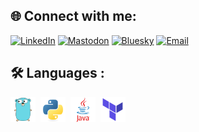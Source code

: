 ## 🌐 Connect with me:
[![LinkedIn](https://custom-icon-badges.demolab.com/badge/LinkedIn-blue?style=for-the-badge&logo=linkedin-white&logoColor=white)](https://www.linkedin.com/in/oalizada/)
[![Mastodon](https://img.shields.io/badge/-Mastodon-6364FF?style=for-the-badge&logo=mastodon&logoColor=white)](https://mastodon.world/@oktant)
[![Bluesky](https://img.shields.io/badge/-Bluesky-0285FF?style=for-the-badge&logo=bluesky&logoColor=white)](https://bsky.app/profile/oktant.bsky.social)
[![Email](https://img.shields.io/badge/-Email-D14836?style=for-the-badge&logo=gmail&logoColor=white)](mailto:dev@alizada.net)



## :hammer_and_wrench: Languages :
<div>
<img src="https://github.com/devicons/devicon/blob/master/icons/go/go-original.svg" title="Go" alt="Go" width="40" height="40"/>&nbsp;
<img src="https://github.com/devicons/devicon/blob/master/icons/python/python-original.svg" title="Python" alt="Python" width="40" height="40"/>&nbsp;
<img src="https://github.com/devicons/devicon/blob/master/icons/java/java-original-wordmark.svg" title="Java" alt="Java" width="40" height="40"/>&nbsp;
<img src="https://github.com/devicons/devicon/blob/master/icons/terraform/terraform-original.svg" title="Terraform" alt="Terraform" width="40" height="40"/>&nbsp;
</div>

